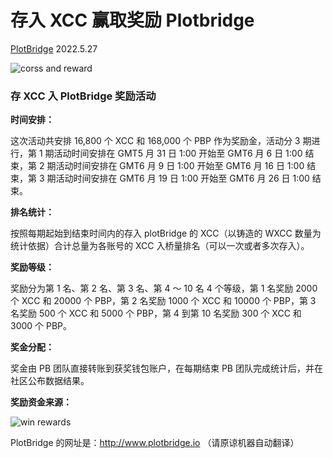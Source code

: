 # 存入 XCC 赢取奖励 Plotbridge

[PlotBridge](https://app.plotbridge.io/) 2022.5.27

![corss and reward](/images/activeimg/cross-zh.jpg)

### 存 XCC 入 PlotBridge 奖励活动

**时间安排：**

这次活动共安排 16,800 个 XCC 和 168,000 个 PBP 作为奖励金，活动分 3 期进行，第 1 期活动时间安排在 GMT5 月 31 日 1:00 开始至 GMT6 月 6 日 1:00 结束，第 2 期活动时间安排在 GMT6 月 9 日 1:00 开始至 GMT6 月 16 日 1:00 结束，第 3 期活动时间安排在 GMT6 月 19 日 1:00 开始至 GMT6 月 26 日 1:00 结束。

**排名统计：**

按照每期起始到结束时间内的存入 plotBridge 的 XCC（以铸造的 WXCC 数量为统计依据）合计总量为各账号的 XCC 入桥量排名（可以一次或者多次存入）。

**奖励等级：**

奖励分为第 1 名、第 2 名、第 3 名、第 4 ～ 10 名 4 个等级，第 1 名奖励 2000 个 XCC 和 20000 个 PBP，第 2 名奖励 1000 个 XCC 和 10000 个 PBP，第 3 名奖励 500 个 XCC 和 5000 个 PBP，第 4 到第 10 名奖励 300 个 XCC 和 3000 个 PBP。

**奖金分配：**

奖金由 PB 团队直接转账到获奖钱包账户，在每期结束 PB 团队完成统计后，并在社区公布数据结果。

**奖励资金来源：**

![win rewards](/images/activeimg/active1-zh.jpg)

PlotBridge 的网址是：http://www.plotbridge.io
（请原谅机器自动翻译）
